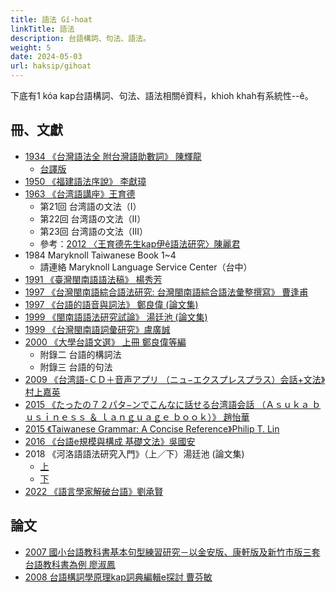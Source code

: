 ```yaml
---
title: 語法 Gí-hoat
linkTitle: 語法
description: 台語構詞、句法、語法。
weight: 5
date: 2024-05-03
url: haksip/gihoat
---
```


下底有1 kóa kap台語構詞、句法、語法相關ê資料，khioh khah有系統性--ê。

## 冊、文獻

- [1934 《台灣語法全 附台灣語助數詞》 陳輝龍](http://ip194097.ntcu.edu.tw/memory/TGB/thak.asp?id=901)
  - [台譯版](https://taigi.fhl.net/vcd/rotaiugbk.php?user=taigi&bid=38)
- [1950 《福建語法序說》 李獻璋](http://ip194097.ntcu.edu.tw/memory/TGB/thak.asp?id=97)
- [1963 《台湾語講座》王育德](http://www.taiouan.com.tw/catalog/product_info.php?products_id=6204&osCsid=rl62an29tp5f72lu56j95obga3)
  - 第21回 台湾語の文法（I）
  - 第22回 台湾語の文法（II）
  - 第23回 台湾語の文法（III）
  - 參考：[2012 〈王育德先生kap伊ê語法研究〉陳麗君](https://tpl.ncl.edu.tw/NclService/JournalContentDetail?SysId=A16021514)
- 1984 Maryknoll Taiwanese Book 1~4
  - 請連絡 Maryknoll Language Service Center（台中）
- [1991 《臺灣閩南語語法稿》 楊秀芳](https://taiwanebook.ncl.edu.tw/zh-tw/book/NCL-001218658/reader)
- [1997 《台灣閩南語綜合語法研究: 台灣閩南語綜合語法彙整撰寫》 曹逢甫](https://drive.google.com/file/d/1HV7vwgSnvz1I0b_ep0Sh2aSsdLDY271K/view?usp=sharing)
- [1997 《台語的語音與詞法》 鄭良偉 (論文集)](https://www.sanmin.com.tw/Product/index/000106295)
- [1999 《閩南語語法研究試論》 湯廷池 (論文集)](https://sanmin.com.tw/Product/index/000093941)
- [1999 《台灣閩南語詞彙研究》盧廣誠](http://www.smcbook.com.tw/smc/index.php?route=product/product&product_id=452)
- [2000 《大學台語文選》 上冊 鄭良偉等編](https://www.sanmin.com.tw/product/index/001548561)
  - 附錄二 台語的構詞法
  - 附錄三 台語的句法
- [2009 《台湾語-ＣＤ＋音声アプリ （ニュ−エクスプレスプラス）会話+文法》村上嘉英](https://taiwan.kinokuniya.com/bw/9784560088395)
- [2015 《たったの７２パタ−ンでこんなに話せる台湾語会話 （Ａｓｕｋａ ｂｕｓｉｎｅｓｓ ＆ ｌａｎｇｕａｇｅ ｂｏｏｋ）》 趙怡華](https://taiwan.kinokuniya.com/bw/9784756917942)
- [2015 《Taiwanese Grammar: A Concise Reference》Philip T. Lin](https://www.amazon.com/Taiwanese-Grammar-Reference-Philip-Lin/dp/0996398201)
- [2016 《台語e規模與構成 基礎文法》吳國安](https://www.sanmin.com.tw/Product/index/005909250)
- 2018 《河洛語語法研究入門》（上／下）湯廷池 (論文集)
  - [上](https://www.sanmin.com.tw/product/index/006732116)
  - [下](https://www.sanmin.com.tw/product/index/006732118)
- [2022 《語言學家解破台語》劉承賢](https://baconpress.waca.ec/product/detail/1180072/TWneseGrammar)

## 論文

- [2007 國小台語教科書基本句型練習研究－以金安版、康軒版及新竹市版三套台語教科書為例 廖淑鳳](https://hdl.handle.net/11296/at825t)
- [2008 台語構詞學原理kap詞典編輯e探討 曹芬敏](https://hdl.handle.net/11296/4upqv2)
